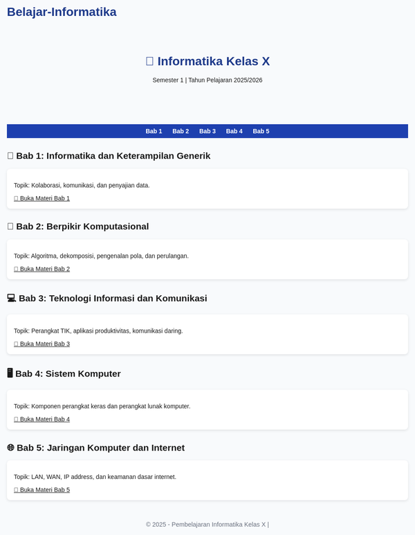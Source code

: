 # Belajar-Informatika
<!DOCTYPE html>
<html lang="id">
<head>
  <meta charset="UTF-8" />
  <meta name="viewport" content="width=device-width, initial-scale=1.0" />
  <title>Pembelajaran Informatika Kelas X - Semester 1</title>
  <style>
    body { font-family: Arial, sans-serif; max-width: 960px; margin: 0 auto; padding: 1rem; background-color: #f8fafc; }
    header { text-align: center; padding: 1.5rem 0; }
    h1 { color: #1e3a8a; }
    nav { background: #1e40af; padding: 0.5rem; text-align: center; }
    nav a { color: white; margin: 0 10px; text-decoration: none; font-weight: bold; }
    nav a:hover { text-decoration: underline; }
    section { margin-top: 1.5rem; }
    .card { background: white; padding: 1rem; margin-bottom: 1rem; border-radius: 8px; box-shadow: 0 2px 6px rgba(0,0,0,0.1); }
    footer { text-align: center; padding: 1rem; margin-top: 2rem; font-size: 0.9rem; color: #6b7280; }
  </style>
</head>
<body>
  <header>
    <h1>📘 Informatika Kelas X</h1>
    <p>Semester 1 | Tahun Pelajaran 2025/2026</p>
  </header>

  <nav>
    <a href="#bab1">Bab 1</a>
    <a href="#bab2">Bab 2</a>
    <a href="#bab3">Bab 3</a>
    <a href="#bab4">Bab 4</a>
    <a href="#bab5">Bab 5</a>
  </nav>

  <section id="bab1">
    <h2>🧠 Bab 1: Informatika dan Keterampilan Generik</h2>
    <div class="card">
      <p>Topik: Kolaborasi, komunikasi, dan penyajian data.</p>
      <a href="bab1-informatika-dan-ketrampilan-generik/index.md">📎 Buka Materi Bab 1</a>
    </div>
  </section>

  <section id="bab2">
    <h2>🧮 Bab 2: Berpikir Komputasional</h2>
    <div class="card">
      <p>Topik: Algoritma, dekomposisi, pengenalan pola, dan perulangan.</p>
      <a href="bab2-berfikir-komputasional/index.md">📎 Buka Materi Bab 2</a>
    </div>
  </section>

  <section id="bab3">
    <h2>💻 Bab 3: Teknologi Informasi dan Komunikasi</h2>
    <div class="card">
      <p>Topik: Perangkat TIK, aplikasi produktivitas, komunikasi daring.</p>
      <a href="bab3-tik/index.md">📎 Buka Materi Bab 3</a>
    </div>
  </section>

  <section id="bab4">
    <h2>🖥️ Bab 4: Sistem Komputer</h2>
    <div class="card">
      <p>Topik: Komponen perangkat keras dan perangkat lunak komputer.</p>
      <a href="bab4-sistem-komputer/index.md">📎 Buka Materi Bab 4</a>
    </div>
  </section>

  <section id="bab5">
    <h2>🌐 Bab 5: Jaringan Komputer dan Internet</h2>
    <div class="card">
      <p>Topik: LAN, WAN, IP address, dan keamanan dasar internet.</p>
      <a href="bab5-jaringan-komputer-dan-internet/index.md">📎 Buka Materi Bab 5</a>
    </div>
  </section>

  <footer>
    &copy; 2025 - Pembelajaran Informatika Kelas X |
  </footer>
</body>
</html>
